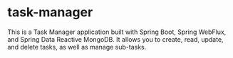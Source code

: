 # task-manager
This is a Task Manager application built with Spring Boot, Spring WebFlux, and Spring Data Reactive MongoDB. It allows you to create, read, update, and delete tasks, as well as manage sub-tasks.
